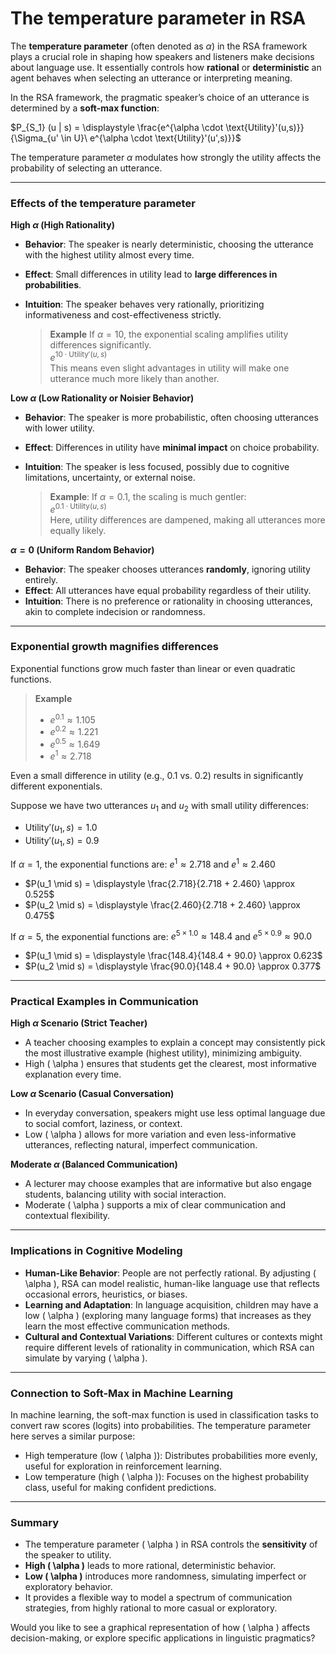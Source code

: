 # The temperature parameter in RSA 

The **temperature parameter** (often denoted as $\alpha$) in the RSA framework plays a crucial role in shaping how speakers and listeners make decisions about language use. It essentially controls how **rational** or **deterministic** an agent behaves when selecting an utterance or interpreting meaning.

In the RSA framework, the pragmatic speaker’s choice of an utterance is determined by a **soft-max function**:

$P_{S_1} (u | s) = \displaystyle \frac{e^{\alpha \cdot \text{Utility}'(u,s)}}{\Sigma_{u' \in U}\ e^{\alpha \cdot \text{Utility}'(u',s)}}$

The temperature parameter $\alpha$ modulates how strongly the utility affects the probability of selecting an utterance.

---

### Effects of the temperature parameter

**High $\alpha$ (High Rationality)**

- **Behavior**: The speaker is nearly deterministic, choosing the utterance with the highest utility almost every time.
- **Effect**: Small differences in utility lead to **large differences in probabilities**.
- **Intuition**: The speaker behaves very rationally, prioritizing informativeness and cost-effectiveness strictly.

  > **Example** If $\alpha = 10$, the exponential scaling amplifies utility differences significantly. <br>
  > $e^{10 \cdot \text{Utility}'(u, s)}$ <br>
  > This means even slight advantages in utility will make one utterance much more likely than another.

**Low $\alpha$ (Low Rationality or Noisier Behavior)**

- **Behavior**: The speaker is more probabilistic, often choosing utterances with lower utility.
- **Effect**: Differences in utility have **minimal impact** on choice probability.
- **Intuition**: The speaker is less focused, possibly due to cognitive limitations, uncertainty, or external noise.

  > **Example**: If $\alpha = 0.1$, the scaling is much gentler: <br>
  > $e^{0.1 \cdot \text{Utility}(u, s)}$ <br>
  > Here, utility differences are dampened, making all utterances more equally likely.

**$\alpha = 0$ (Uniform Random Behavior)**

- **Behavior**: The speaker chooses utterances **randomly**, ignoring utility entirely.
- **Effect**: All utterances have equal probability regardless of their utility.
- **Intuition**: There is no preference or rationality in choosing utterances, akin to complete indecision or randomness.

---

### Exponential growth magnifies differences

Exponential functions grow much faster than linear or even quadratic functions. 

> **Example**
> - $e^{0.1} \approx 1.105$
> - $e^{0.2} \approx 1.221$
> - $e^{0.5} \approx 1.649$
> - $e^1 \approx 2.718$

Even a small difference in utility (e.g., 0.1 vs. 0.2) results in significantly different exponentials.

Suppose we have two utterances $u_1$ and $u_2$ with small utility differences:

- $\text{Utility}'(u_1, s) = 1.0$
- $\text{Utility}'(u_1, s) = 0.9$

If $\alpha = 1$, the exponential functions are: $e^{1} \approx 2.718$ and $e^{1} \approx 2.460$

- $P(u_1 \mid s) = \displaystyle \frac{2.718}{2.718 + 2.460} \approx 0.525$
- $P(u_2 \mid s) = \displaystyle \frac{2.460}{2.718 + 2.460} \approx 0.475$

If $\alpha = 5$, the exponential functions are: $e^{5 \times 1.0} \approx 148.4$ and $e^{5 \times 0.9} \approx 90.0$

- $P(u_1 \mid s) = \displaystyle \frac{148.4}{148.4 + 90.0} \approx 0.623$
- $P(u_2 \mid s) = \displaystyle \frac{90.0}{148.4 + 90.0} \approx 0.377$

---

### **Practical Examples in Communication**

**High $\alpha$ Scenario (Strict Teacher)**

   - A teacher choosing examples to explain a concept may consistently pick the most illustrative example (highest utility), minimizing ambiguity.
   - High \( \alpha \) ensures that students get the clearest, most informative explanation every time.

**Low $\alpha$ Scenario (Casual Conversation)**

   - In everyday conversation, speakers might use less optimal language due to social comfort, laziness, or context.
   - Low \( \alpha \) allows for more variation and even less-informative utterances, reflecting natural, imperfect communication.

**Moderate $\alpha$ (Balanced Communication)**

   - A lecturer may choose examples that are informative but also engage students, balancing utility with social interaction.
   - Moderate \( \alpha \) supports a mix of clear communication and contextual flexibility.

---

### **Implications in Cognitive Modeling**
- **Human-Like Behavior**: People are not perfectly rational. By adjusting \( \alpha \), RSA can model realistic, human-like language use that reflects occasional errors, heuristics, or biases.
- **Learning and Adaptation**: In language acquisition, children may have a low \( \alpha \) (exploring many language forms) that increases as they learn the most effective communication methods.
- **Cultural and Contextual Variations**: Different cultures or contexts might require different levels of rationality in communication, which RSA can simulate by varying \( \alpha \).

---

### **Connection to Soft-Max in Machine Learning**
In machine learning, the soft-max function is used in classification tasks to convert raw scores (logits) into probabilities. The temperature parameter here serves a similar purpose:
- High temperature (low \( \alpha \)): Distributes probabilities more evenly, useful for exploration in reinforcement learning.
- Low temperature (high \( \alpha \)): Focuses on the highest probability class, useful for making confident predictions.

---

### **Summary**
- The temperature parameter \( \alpha \) in RSA controls the **sensitivity** of the speaker to utility.
- **High \( \alpha \)** leads to more rational, deterministic behavior.
- **Low \( \alpha \)** introduces more randomness, simulating imperfect or exploratory behavior.
- It provides a flexible way to model a spectrum of communication strategies, from highly rational to more casual or exploratory.

Would you like to see a graphical representation of how \( \alpha \) affects decision-making, or explore specific applications in linguistic pragmatics?
